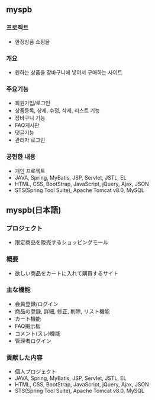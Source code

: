 ## myspb

### 프로젝트
* 한정상품 쇼핑몰

### 개요
* 원하는 상품을 장바구니에 넣어서 구매하는 사이트

### 주요기능
* 회원가입/로그인
* 상품등록, 상세, 수정, 삭제, 리스트 기능
* 장바구니 기능
* FAQ게시판
* 댓글기능
* 관리자 로그인

### 공헌한 내용
* 개인 프로젝트
* JAVA, Spring, MyBatis, JSP, Servlet, JSTL, EL
* HTML, CSS, BootStrap, JavaScript, jQuery, Ajax, JSON
* STS(Spring Tool Suite), Apache Tomcat v8.0, MySQL


## myspb(日本語)

### プロジェクト
* 限定商品を販売するショッピングモール

### 概要
* 欲しい商品をカートに入れて購買するサイト

### 主な機能
* 会員登録/ログイン
* 商品の登録, 詳細, 修正, 削除, リスト機能
* カート機能
* FAQ掲示板
* コメント(スレ)機能
* 管理者ログイン

### 貢献した内容
* 個人プロジェクト
* JAVA, Spring, MyBatis, JSP, Servlet, JSTL, EL
* HTML, CSS, BootStrap, JavaScript, jQuery, Ajax, JSON
* STS(Spring Tool Suite), Apache Tomcat v8.0, MySQL
